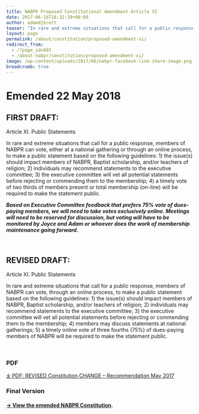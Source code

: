 ```yaml
---
title: NABPR Proposed Constitutional Amendment Article XI
date: 2017-06-16T16:32:39+00:00
author: adamdjbrett
teaser: "In rare and extreme situations that call for a public response, members of NABPR can vote, either at a national gathering or through an online process, to make a public statement based on the following guidelines"
layout: page
permalink: /about/constitution/proposed-amendment-xi/
redirect_from:
  - /?page_id=603
  - /about-nabpr/constitution/proposed-amendment-xi/
image: /wp-content/uploads/2017/06/nabpr-facebook-link-share-image.png
breadcrumb: true
---
```

# **Emended 22 May 2018**
## **FIRST DRAFT:**

Article XI. Public Statements

In rare and extreme situations that call for a public response, members of NABPR can vote, either at a national gathering or through an online process, to make a public statement based on the following guidelines: 1) the issue(s) should impact members of NABPR, Baptist scholarship, and/or teachers of religion; 2) individuals may recommend statements to the executive committee; 3) the executive committee will vet all potential statements before rejecting or commending them to the membership; 4) a timely vote of two thirds of members present or total membership (on-line) will be required to make the statement public.

**_Based on Executive Committee feedback that prefers 75% vote of dues-paying members, we will need to take votes exclusively online. Meetings will need to be reserved for discussion, but voting will have to be monitored by Joyce and Adam or whoever does the work of membership maintenance going forward._**

&nbsp;

## **REVISED DRAFT:**

Article XI. Public Statements

In rare and extreme situations that call for a public response, members of NABPR can vote, through an online process, to make a public statement based on the following guidelines: 1) the issue(s) should impact members of NABPR, Baptist scholarship, and/or teachers of religion; 2) individuals may recommend statements to the executive committee; 3) the executive committee will vet all potential statements before rejecting or commending them to the membership; 4) members may discuss statements at national gatherings; 5) a timely online vote of three fourths (75%) of dues-paying members of NABPR will be required to make the statement public.

&nbsp;

### PDF

[⤓ PDF: REVISED Constitution CHANGE &#8211; Recommendation May 2017](/wp-content/uploads/2017/06/REVISED-Constitution-CHANGE-recommendation-May-2017.pdf)

### Final Version

#### [→ View the emended NABPR Constitution](/about/constitution/).
